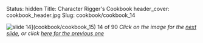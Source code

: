 Status: hidden
Title: Character Rigger's Cookbook
header_cover: cookbook_header.jpg
Slug: cookbook/cookbook_14

![slide 14](https://dl.dropboxusercontent.com/u/2977490/presentations/cookbook/img14.jpg)](cookbook/cookbook_15)
14 of 90
_Click on the image for the [next slide](cookbook/cookbook_15), or click [here for the previous one](cookbook/cookbook_13)_

